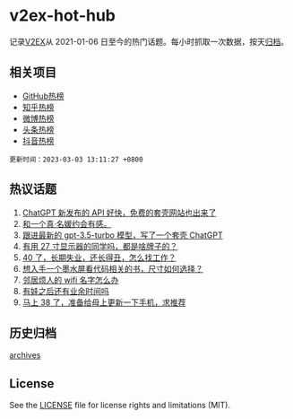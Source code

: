 # v2ex-hot-hub

 记录[V2EX](https://www.v2ex.com/)从 2021-01-06 日至今的热门话题。每小时抓取一次数据，按天[归档](archives)。
 
 ## 相关项目

- [GitHub热榜](https://github.com/it985/github-hot-hub)
- [知乎热榜](https://github.com/it985/zhihu-hot-hub)
- [微博热榜](https://github.com/it985/weibo-hot-hub)
- [头条热榜](https://github.com/it985/toutiao-hot-hub)
- [抖音热榜](https://github.com/it985/douyin-hot-hub)


 `更新时间：2023-03-03 13:11:27 +0800`

## 热议话题

1. [ChatGPT 新发布的 API 好快，免费的套壳网站也出来了](https://www.v2ex.com/t/920519)
1. [和一个真·名媛约会有感。](https://www.v2ex.com/t/920637)
1. [跟进最新的 gpt-3.5-turbo 模型，写了一个套壳 ChatGPT](https://www.v2ex.com/t/920489)
1. [有用 27 寸显示器的同学吗，都是啥牌子的？](https://www.v2ex.com/t/920719)
1. [40 了，长期失业，还长得丑，怎么找工作？](https://www.v2ex.com/t/920552)
1. [想入手一个墨水屏看代码相关的书，尺寸如何选择？](https://www.v2ex.com/t/920493)
1. [邻居烦人的 wifi 名字怎么办](https://www.v2ex.com/t/920715)
1. [有娃之后还有业余时间吗](https://www.v2ex.com/t/920472)
1. [马上 38 了，准备给母上更新一下手机，求推荐](https://www.v2ex.com/t/920702)

## 历史归档

[archives](archives)

## License

See the [LICENSE](LICENSE) file for license rights and limitations (MIT).
